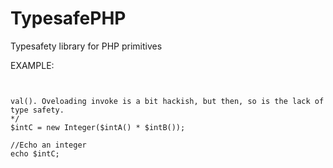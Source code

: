 TypesafePHP
===========

Typesafety library for PHP primitives

EXAMPLE: 

<code>

<?php

require_once "Integer.class.php";

//Initialize an Integer with an int
$intA = new Integer(5);

//Initialize and Integer with a string
$intB = new Integer("5");

//Call integers with invoke
/*
Note: there are two ways to access the int value of an integer. The first is
using the invoke method. In this case, rather than trying to access the int like
$a * $b, you would use $a() * $b(), like you see below. The other methods is to
call $a->val(). Oveloading invoke is a bit hackish, but then, so is the lack of
type safety.
*/
$intC = new Integer($intA() * $intB());

//Echo an integer 
echo $intC;
</code>

